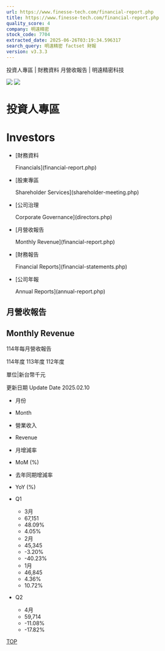 ```yaml
---
url: https://www.finesse-tech.com/financial-report.php
title: https://www.finesse-tech.com/financial-report.php
quality_score: 4
company: 明遠精密
stock_code: 7704
extracted_date: 2025-06-26T03:19:34.596317
search_query: 明遠精密 factset 財報
version: v3.3.3
---
```


投資人專區 | 財務資料 月營收報告 | 明遠精密科技




![](dist/images/investor_kv.jpg)
![](dist/images/investor_kv_mo.jpg)

# 投資人專區

# Investors

* [財務資料

  Financials](financial-report.php)
* [股東專區

  Shareholder Services](shareholder-meeting.php)
* [公司治理

  Corporate Governance](directors.php)

* [月營收報告

  Monthly Revenue](financial-report.php)
* [財務報告

  Financial Reports](financial-statements.php)
* [公司年報

  Annual Reports](annual-report.php)

## 月營收報告

## Monthly Revenue

114年每月營收報告

114年度
113年度
112年度

單位|新台幣千元

更新日期
Update Date
2025.02.10

* 月份
* Month
* 營業收入
* Revenue
* 月增減率
* MoM (%)
* 去年同期增減率
* YoY (%)

* Q1

  + 3月
  + 67,151
  + 48.09%
  + 4.05%
  + 2月
  + 45,345
  + -3.20%
  + -40.23%
  + 1月
  + 46,845
  + 4.36%
  + 10.72%
* Q2

  + 4月
  + 59,714
  + -11.08%
  + -17.82%

[TOP](javascript:;)